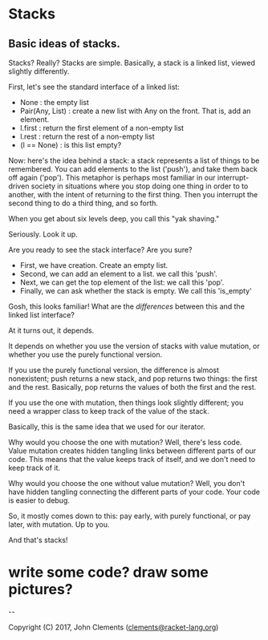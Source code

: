 # Stacks

## Basic ideas of stacks.

Stacks? Really? Stacks are simple. Basically, a stack is a linked list,
viewed slightly differently.

First, let's see the standard interface of a linked list:

- None : the empty list
- Pair(Any, List) : create a new list with Any on the front. That is,
  add an element.
- l.first : return the first element of a non-empty list
- l.rest : return the rest of a non-empty list
- (l == None) : is this list empty?

Now: here's the idea behind a stack: a stack represents a list of things
to be remembered. You can add elements to the list ('push'), and take
them back off again ('pop'). This metaphor is perhaps most familiar in
our interrupt-driven society in situations where you stop doing one
thing in order to to another, with the intent of returning to the first
thing. Then you interrupt the second thing to do a third thing, and
so forth.

When you get about six levels deep, you call this "yak shaving."

Seriously. Look it up.

Are you ready to see the stack interface? Are you sure?

- First, we have creation. Create an empty list.
- Second, we can add an element to a list. we call this 'push'.
- Next, we can get the top element of the list: we call this 'pop'.
- Finally, we can ask whether the stack is empty. We call this 'is_empty'

Gosh, this looks familiar! What are the *differences* between this and
the linked list interface?

At it turns out, it depends.

It depends on whether you use the version of stacks with value mutation,
or whether you use the purely functional version.

If you use the purely functional version, the difference is almost nonexistent;
push returns a new stack, and pop returns two things: the first and the rest.
Basically, pop returns the values of both the first and the rest.

If you use the one with mutation, then things look slightly different; you need
a wrapper class to keep track of the value of the stack.

Basically, this is the same idea that we used for our iterator.

Why would you choose the one with mutation? Well, there's less code.
Value mutation creates hidden tangling links between different parts of
our code. This means that the value keeps track of itself, and we don't
need to keep track of it.

Why would you choose the one without value mutation? Well, you don't
have hidden tangling connecting the different parts of your code. Your
code is easier to debug.

So, it mostly comes down to this: pay early, with purely functional, or
pay later, with mutation. Up to you.

And that's stacks!

# write some code? draw some pictures?

--

Copyright (C) 2017, John Clements (clements@racket-lang.org)
